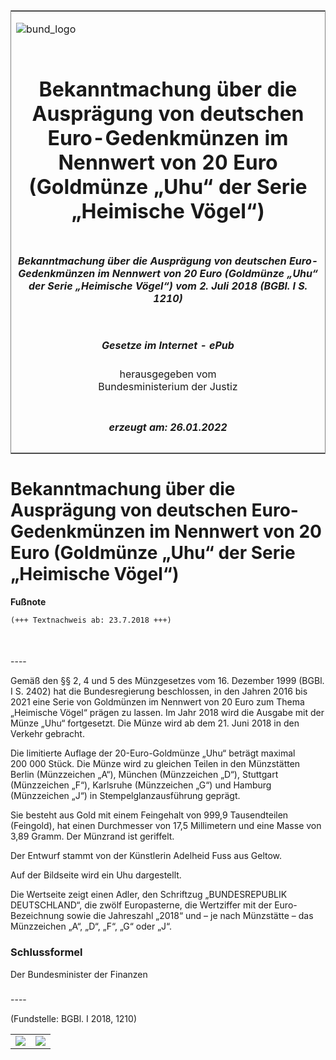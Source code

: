 <span id="DECKBLATT.html"></span>

<table border="0" frame="border" width="100%">

<tr valign="top">

<td align="left">

![bund\_logo](BfJ_2021_Web_de_de.gif)

</td>

<td align="right">

 

</td>

</tr>

<tr align="center" valign="middle">

<td colspan="2">

# Bekanntmachung über die Ausprägung von deutschen Euro-Gedenkmünzen im Nennwert von 20 Euro (Goldmünze „Uhu“ der Serie „Heimische Vögel“)

</td>

</tr>

<tr align="center" valign="middle">

<td colspan="2">

##### Bekanntmachung über die Ausprägung von deutschen Euro-Gedenkmünzen im Nennwert von 20 Euro (Goldmünze „Uhu“ der Serie „Heimische Vögel“) vom 2. Juli 2018 (BGBl. I S. 1210)

</td>

</tr>

<tr align="center" valign="middle">

<td colspan="2">

  
  

##### Gesetze im Internet - ePub  
  
herausgegeben vom  
Bundesministerium der Justiz

</td>

</tr>

<tr align="center" valign="bottom">

<td colspan="2">

  
  

##### erzeugt am: 26.01.2022

</td>

</tr>

</table>

<span id="BJNR121000018.html"></span>

# Bekanntmachung über die Ausprägung von deutschen Euro-Gedenkmünzen im Nennwert von 20 Euro (Goldmünze „Uhu“ der Serie „Heimische Vögel“)

<div>

  
**Fußnote**

<div class="jnhtml">

<div>

<div class="jurAbsatz">

  

``` 
(+++ Textnachweis ab: 23.7.2018 +++)

 
```

</div>

</div>

</div>

</div>

<span id="BJNR121000018BJNE000100000.html"></span>

###   
\----

<div>

<div class="jnhtml">

<div>

<div class="jurAbsatz">

Gemäß den §§ 2, 4 und 5 des Münzgesetzes vom 16. Dezember 1999 (BGBl. I
S. 2402) hat die Bundesregierung beschlossen, in den Jahren 2016 bis
2021 eine Serie von Goldmünzen im Nennwert von 20 Euro zum Thema
„Heimische Vögel“ prägen zu lassen. Im Jahr 2018 wird die Ausgabe mit
der Münze „Uhu“ fortgesetzt. Die Münze wird ab dem 21. Juni 2018 in den
Verkehr gebracht.

</div>

<div class="jurAbsatz">

Die limitierte Auflage der 20-Euro-Goldmünze „Uhu“ beträgt maximal
200 000 Stück. Die Münze wird zu gleichen Teilen in den Münzstätten
Berlin (Münzzeichen „A“), München (Münzzeichen „D“), Stuttgart
(Münzzeichen „F“), Karlsruhe (Münzzeichen „G“) und Hamburg (Münzzeichen
„J“) in Stempelglanzausführung geprägt.

</div>

<div class="jurAbsatz">

Sie besteht aus Gold mit einem Feingehalt von 999,9 Tausendteilen
(Feingold), hat einen Durchmesser von 17,5 Millimetern und eine Masse
von 3,89 Gramm. Der Münzrand ist geriffelt.

</div>

<div class="jurAbsatz">

Der Entwurf stammt von der Künstlerin Adelheid Fuss aus Geltow.

</div>

<div class="jurAbsatz">

Auf der Bildseite wird ein Uhu dargestellt.

</div>

<div class="jurAbsatz">

Die Wertseite zeigt einen Adler, den Schriftzug „BUNDESREPUBLIK
DEUTSCHLAND“, die zwölf Europasterne, die Wertziffer mit der
Euro-Bezeichnung sowie die Jahreszahl „2018“ und – je nach Münzstätte –
das Münzzeichen „A“, „D“, „F“, „G“ oder „J“.

</div>

</div>

</div>

</div>

<span id="BJNR121000018BJNE000200000.html"></span>

### Schlussformel  

<div>

<div class="jnhtml">

<div>

<div class="jurAbsatz">

<span class="SP">Der Bundesminister der Finanzen</span>

</div>

</div>

</div>

</div>

<span id="BJNR121000018BJNE000300000.html"></span>

###   
\----

<div>

<div class="jnhtml">

<div>

<div class="jurAbsatz">

<div class="kommentar_Fundstelle">

(Fundstelle: BGBl. I 2018, 1210)

</div>

</div>

  

|                                   |                                   |
| :-------------------------------- | --------------------------------: |
| ![](bgbl1_2018_j1210-1_0010.jpeg) | ![](bgbl1_2018_j1210-1_0020.jpeg) |

</div>

</div>

</div>
